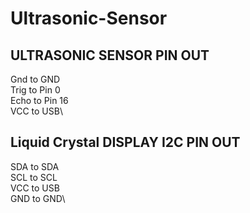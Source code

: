 # Ultrasonic-Sensor

ULTRASONIC SENSOR PIN OUT
-------------------------
Gnd to GND\
Trig to Pin 0\
Echo to Pin 16\
VCC to USB\

Liquid Crystal DISPLAY I2C PIN OUT
----------------------------------
SDA to SDA\
SCL to SCL\
VCC to USB\
GND to GND\
